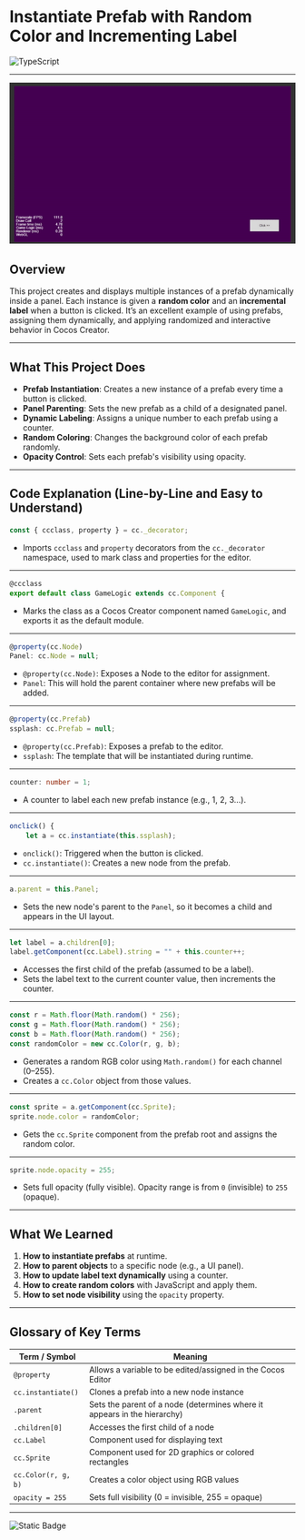 # Instantiate Prefab with Random Color and Incrementing Label

![TypeScript](https://img.shields.io/badge/typescript-%23007ACC.svg?style=for-the-badge\&logo=typescript\&logoColor=white)

---

![project preview](thumbnail.gif)

## Overview

This project creates and displays multiple instances of a prefab dynamically inside a panel. Each instance is given a **random color** and an **incremental label** when a button is clicked. It’s an excellent example of using prefabs, assigning them dynamically, and applying randomized and interactive behavior in Cocos Creator.

---

## What This Project Does

* **Prefab Instantiation**: Creates a new instance of a prefab every time a button is clicked.
* **Panel Parenting**: Sets the new prefab as a child of a designated panel.
* **Dynamic Labeling**: Assigns a unique number to each prefab using a counter.
* **Random Coloring**: Changes the background color of each prefab randomly.
* **Opacity Control**: Sets each prefab's visibility using opacity.

---

## Code Explanation (Line-by-Line and Easy to Understand)

```ts
const { ccclass, property } = cc._decorator;
```

* Imports `ccclass` and `property` decorators from the `cc._decorator` namespace, used to mark class and properties for the editor.

---

```ts
@ccclass
export default class GameLogic extends cc.Component {
```

* Marks the class as a Cocos Creator component named `GameLogic`, and exports it as the default module.

---

```ts
@property(cc.Node)
Panel: cc.Node = null;
```

* `@property(cc.Node)`: Exposes a Node to the editor for assignment.
* `Panel`: This will hold the parent container where new prefabs will be added.

---

```ts
@property(cc.Prefab)
ssplash: cc.Prefab = null;
```

* `@property(cc.Prefab)`: Exposes a prefab to the editor.
* `ssplash`: The template that will be instantiated during runtime.

---

```ts
counter: number = 1;
```

* A counter to label each new prefab instance (e.g., 1, 2, 3...).

---

```ts
onclick() {
    let a = cc.instantiate(this.ssplash);
```

* `onclick()`: Triggered when the button is clicked.
* `cc.instantiate()`: Creates a new node from the prefab.

---

```ts
a.parent = this.Panel;
```

* Sets the new node's parent to the `Panel`, so it becomes a child and appears in the UI layout.

---

```ts
let label = a.children[0];
label.getComponent(cc.Label).string = "" + this.counter++;
```

* Accesses the first child of the prefab (assumed to be a label).
* Sets the label text to the current counter value, then increments the counter.

---

```ts
const r = Math.floor(Math.random() * 256);
const g = Math.floor(Math.random() * 256);
const b = Math.floor(Math.random() * 256);
const randomColor = new cc.Color(r, g, b);
```

* Generates a random RGB color using `Math.random()` for each channel (0–255).
* Creates a `cc.Color` object from those values.

---

```ts
const sprite = a.getComponent(cc.Sprite);
sprite.node.color = randomColor;
```

* Gets the `cc.Sprite` component from the prefab root and assigns the random color.

---

```ts
sprite.node.opacity = 255;
```

* Sets full opacity (fully visible). Opacity range is from `0` (invisible) to `255` (opaque).

---

## What We Learned

1. **How to instantiate prefabs** at runtime.
2. **How to parent objects** to a specific node (e.g., a UI panel).
3. **How to update label text dynamically** using a counter.
4. **How to create random colors** with JavaScript and apply them.
5. **How to set node visibility** using the `opacity` property.

---

## Glossary of Key Terms

| Term / Symbol       | Meaning                                                                  |
| ------------------- | ------------------------------------------------------------------------ |
| `@property`         | Allows a variable to be edited/assigned in the Cocos Editor              |
| `cc.instantiate()`  | Clones a prefab into a new node instance                                 |
| `.parent`           | Sets the parent of a node (determines where it appears in the hierarchy) |
| `.children[0]`      | Accesses the first child of a node                                       |
| `cc.Label`          | Component used for displaying text                                       |
| `cc.Sprite`         | Component used for 2D graphics or colored rectangles                     |
| `cc.Color(r, g, b)` | Creates a color object using RGB values                                  |
| `opacity = 255`     | Sets full visibility (0 = invisible, 255 = opaque)                       |

---

![Static Badge](https://img.shields.io/badge/Aditya%20Kumar-black?style=for-the-badge\&logo=atlasos\&logoColor=%23ffffff)
